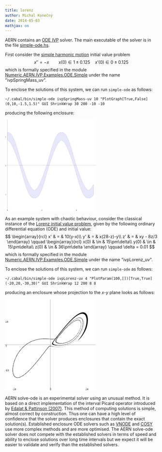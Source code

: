 ```yaml
---
title: lorenz
author: Michal Konečný
date: 2014-05-03
mathjax: on
---
```


AERN contains an [ODE IVP](http://en.wikipedia.org/wiki/Initial_value_problem) solver.
The main executable of the solver is in the file [simple-ode.hs](https://github.com/michalkonecny/aern/blob/master/aern-ivp/demos/simple-ode.hs).

First consider the [simple harmonic motion](http://en.wikipedia.org/wiki/Simple_harmonic_motion) initial value problem
$$
x'' = -x\qquad x(0) \in 1\pm 0.125\quad x'(0) \in 0\pm 0.125
$$
which is formally specified in the module 
[Numeric.AERN.IVP.Examples.ODE.Simple](https://github.com/michalkonecny/aern/blob/master/aern-ivp/src/Numeric/AERN/IVP/Examples/ODE/Simple.hs)
under the name "ivpSpringMass_uv".

To enclose the solutions of this system, we can run <code>simple-ode</code>
as follows:

    ~/.cabal/bin/simple-ode ivpSpringMass-uv 10 "PlotGraph[True,False](0,10,-1.5,1.5)" GUI ShrinkWrap 30 200 -10 -10

producing the following enclosure:

<a href="/img/simple-ode-SpringMass-uv-PlotGraph-0to10x-1.5to1.5-False-30-200--10--10-10.png">
<img 
    src="/img/simple-ode-SpringMass-uv-PlotGraph-0to10x-1.5to1.5-False-30-200--10--10-10.png" height="300"
    alt="Enclosure of spring mass IVP with uncertain initial condition"
>
</a>

As an example system with chaotic behaviour,
consider the classical instance of the [Lorenz initial value problem](http://en.wikipedia.org/wiki/Lorenz_system), 
given by the following ordinary differential equation (ODE) and initial value:
$$
\begin{array}{rcl}
x' & = & 10(y-x)\\ 
y' & = & x(28-z)-y\\ 
z' & = & xy - 8z/3
\end{array}
\qquad
\begin{array}{rcl}
x(0) & \in & 15\pm\delta\\ 
y(0) & \in & 15\pm\delta\\ 
z(0) & \in & 36\pm\delta
\end{array}
\qquad
\delta = 0.01
$$
which is formally specified in the module 
[Numeric.AERN.IVP.Examples.ODE.Simple](https://github.com/michalkonecny/aern/blob/master/aern-ivp/src/Numeric/AERN/IVP/Examples/ODE/Simple.hs)
under the name "ivpLorenz_uv".

To enclose the solutions of this system, we can run <code>simple-ode</code>
as follows:

    ~/.cabal/bin/simple-ode ivpLorenz-uv 4 "PlotParam(100,[])[True,True](-20,20,-30,30)" GUI ShrinkWrap 12 200 8 8

producing an enclosure whose projection to the $x$-$y$ plane looks as follows:

<a href="/img/simple-ode-ivpLorenz-uv-PlotParam-20to20x-30to30-False-12-200-6-6-4.png">
<img 
    src="/img/simple-ode-ivpLorenz-uv-PlotParam-20to20x-30to30-False-12-200-6-6-4.png" height="300"
    alt="Enclosure of spring mass IVP with uncertain initial condition"
>
</a>

AERN solve-ode is an experimental solver using an unusual method.  It is based on a
direct implementation of the interval Picard operator introduced by 
[Edalat & Pattinson (2007)](http://citeseerx.ist.psu.edu/viewdoc/summary?doi=10.1.1.122.1105).
This method of computing solutions is simple, almost correct by construction.  Thus one can have a high level of confidence that the solver produces enclosures
that contain the exact solution(s).  Established enclosure ODE solvers such as 
[VNODE](http://www.cas.mcmaster.ca/~nedialk/Software/VNODE/VNODE.shtml) and 
[COSY](http://www.bt.pa.msu.edu/index_cosy.htm) 
use more
complex methods and are more optimised.  The AERN solve-ode solver does not compete with
the established solvers in terms of speed and ability to enclose solutions over long time intervals
but we expect it will be easier to validate and verify than the established solvers.
